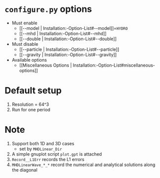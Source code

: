 # `configure.py` options
- Must enable
   - [[--model | Installation:-Option-List#--model]]=`HYDRO`
   - [[--mhd | Installation:-Option-List#--mhd]]
   - [[--double | Installation:-Option-List#--double]]
- Must disable
   - [[--particle | Installation:-Option-List#--particle]]
   - [[--gravity | Installation:-Option-List#--gravity]]
- Available options
   - [[Miscellaneous Options | Installation:-Option-List#miscellaneous-options]]


# Default setup
1. Resolution = 64^3
2. Run for one period


# Note
1. Support both 1D and 3D cases
   - set by `MHDLinear_Dir`
2. A simple gnuplot script `plot.gpt` is attached
3. `Record__L1Err` records the L1 errors
4. `MHDLinearWave_*_*` record the numerical and analytical solutions along the diagonal

